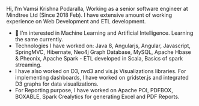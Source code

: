 Hi, I’m Vamsi Krishna Podaralla, Working as a senior software engineer at Mindtree Ltd (Since 2018 Feb). 
I have extensive amount of working experience on Web Development and ETL development. 
- 👀 I’m interested in Machine Learning and Artificial Intelligence. Learning the same currently.
- Technologies I have worked on: Java 8, Angularjs, Angular, Javascript, SpringMVC, Hibernate, Neo4j Graph Database, MySQL, Apache Hbase & Pheonix, Apache Spark - ETL developed in Scala, Basics of spark streaming. 
- I have also worked on D3, nvd3 and vis.js Visualizations libraries. For implementing dashboards, I have worked on gridster.js and integrated D3 graphs for data visualizations. 
- For Reporting purpose, I have worked on Apache POI, PDFBOX, BOXABLE, Spark Crealytics for generating Excel and PDF Reports.


<!---
Vamsi4454/Vamsi4454 is a ✨ special ✨ repository because its `README.md` (this file) appears on your GitHub profile.
You can click the Preview link to take a look at your changes.
--->
